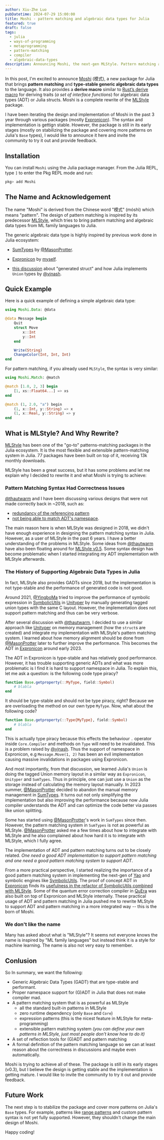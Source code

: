 ```yaml
---
author: Xiu-Zhe Luo
pubDatetime: 2024-07-29 15:00:00
title: Moshi - pattern matching and algebraic data types for Julia
featured: true
draft: false
tags:
  - julia
  - ways-of-programming
  - metaprogramming
  - pattern-matching
  - compiler
  - algebraic-data-types
description: Announcing Moshi, the next-gen MLStyle. Pattern matching and algebraic data types for Julia.
---
```


In this post, I'm excited to announce [Moshi](https://github.com/Roger-luo/Moshi.jl) (模式), a new package for Julia that brings **pattern matching** and **type-stable generic algebraic data types** to the language. It also provides a **derive macro** similar to [Rust’s derive macro](https://doc.rust-lang.org/reference/procedural-macros.html#derive-macros) for deriving traits (_a set of interface functions_) for algebraic data types (ADT) or Julia structs.
Moshi is a complete rewrite of the [MLStyle](https://github.com/thautwarm/MLStyle.jl) package.

I have been iterating the design and implementation of Moshi in the past 3 year through various packages (mostly [Expronicon](https://github.com/Roger-luo/Expronicon.jl)). The syntax and implementation is gettign stable. However, the package is still in its early stages (mostly on stabilizing the package and covering more patterns on Julia's `Base` types), I would like to announce it here and invite the community to try it out and provide feedback.

## Installation

You can install `Moshi` using the Julia package manager. From the Julia REPL, type `]` to enter the Pkg REPL mode and run:

```julia
pkg> add Moshi
```

## The Name and Acknowledgement

The name "Moshi" is derived from the Chinese word "模式" (móshì) which means "pattern". The design of pattern matching is inspired by its predecessor [MLStyle](https://github.com/thautwarm/MLStyle.jl), which tries to bring pattern matching and algebraic data types from ML family languages to Julia.

The generic algebraic data type is highly inspired by previous work done in Julia ecosystem:

- [SumTypes](https://github.com/MasonProtter/SumTypes.jl) by [@MasonProtter](https://github.com/MasonProtter).

- [Expronicon](https://github.com/Roger-luo/Expronicon.jl) by [myself](https://github.com/Roger-luo/).

- [this discussion](https://github.com/JuliaLang/julia/discussions/48883) about "generated struct" and how Julia implements `Union` types by [@vjnash](https://github.com/vtjnash).

## Quick Example

Here is a quick example of defining a simple algebraic data type:

```julia
using Moshi.Data: @data

@data Message begin
    Quit
    struct Move
        x::Int
        y::Int
    end

    Write(String)
    ChangeColor(Int, Int, Int)
end
```

For pattern matching, if you already used `MLStyle`, the syntax is very similar:

```julia
using Moshi.Match: @match

@match [1.0, 2, 3] begin
    [1, xs::Float64...] => xs
end

@match (1, 2.0, "a") begin
    (1, x::Int, y::String) => x
    (1, x::Real, y::String) => y
end
```

## What is MLStyle? And Why Rewrite?

[MLStyle](https://thautwarm.github.io/MLStyle.jl/latest/) has been one of the "go-to" patterns-matching packages in the Julia ecosystem. It is the most flexible and extensible pattern-matching system in Julia. 77 packages have been built on top of it, receiving 13k monthly downloads.

MLStyle has been a great success, but it has some problems and let me explain why I decided to rewrite it and what Moshi is trying to achieve:

### Pattern Matching Syntax Had Correctness Issues

[@thautwarm](https://github.com/thautwarm/) and I have been discussing various designs that were not made correctly back in ~2018, such as:

- [redundancy of the referencing pattern](https://github.com/thautwarm/MLStyle.jl/issues/160)
- [not being able to match ADT's namespace](https://github.com/thautwarm/MLStyle.jl/issues/156).

The main reason here is when MLStyle was designed in 2018, we didn't have enough experience in designing the pattern matching syntax in Julia. However, as a user of MLStyle in the past 6 years. I have a better understanding of the problems in MLStyle. Some ideas from [@thautwarm](https://github.com/thautwarm/) have also been floating around for [MLStyle v0.5](https://github.com/thautwarm/MLStyle.jl/issues/140). Some syntax design has become problematic when I started integrating my ADT implementation with MLStyle afterwards.

### The History of Supporting Algebraic Data Types in Julia

In fact, MLStyle also provides GADTs since 2018, but the implementation is not type-stable and the performance of generated code is not good.

Around 2021, [@YingboMa](https://github.com/YingboMa) tried to improve the performance of symbolic expression in [SymbolicUtils](https://github.com/JuliaSymbolics/SymbolicUtils.jl) in [Unityper](https://github.com/YingboMa/Unityper.jl) by manually generating tagged union types with the same C layout. However, the implementation does not support pattern matching and thus can be very verbose.

After several discussion with [@thautwarm](https://github.com/thautwarm/), I decided to use a similar approach like [Unityper](https://github.com/YingboMa/Unityper.jl) on memory management (how the `struct`s are created) and integrate my implementation with MLStyle's pattern matching system. I learned about how memory alignment should be done from [@MasonProtter](https://github.com/MasonProtter) later to further improve the performance.
This becomes the ADT in [Expronicon](https://github.com/Roger-luo/Expronicon.jl) around early 2023.

The ADT in Expronicon is type-stable and has relatively good performance. However, it has trouble supporting generic ADTs and what was more problematic is I find it is hard to support namespace in Julia. To explain this, let me ask a question: is the following code type piracy?

```julia
function Base.getproperty(::MyType, field::Symbol)
    # blabla
end
```

It should be type-stable and should not be type piracy, right? Because we are overloading the method on our own type `MyType`. Now, what about the following code?

```julia
function Base.getproperty(::Type{MyType}, field::Symbol)
    # blabla
end
```

This is actually type piracy because this effects the behaviour `.` operator inside `Core.Compiler` and methods on `Type` will need to be invalidated. This is a problem raised by [@vjnash](https://github.com/vtjnash). Thus the support of namespace in Expronicon, e.g `Message.Move(1, 2)` has been an evil implementation causing massive invalidations in packages using Expronicon.

And most importantly, from that discussion, we learned Julia's `Union` is doing the tagged Union memory layout in a similar way as `Expronicon`, `Unityper` and `SumTypes`. Thus in principle, one can just use a `Union` as the storage instead of calculating the memory layout manually. In 2023 summer, [@MasonProtter](https://github.com/MasonProtter) decided to abandon the manual memory management in [SumTypes](https://github.com/MasonProtter/SumTypes.jl). It turns out not only simplifying the implementation but also improving the performance because now Julia compiler understands the ADT and can optimize the code better via passes like union splitting.

Some has started using [@MasonProtter](https://github.com/MasonProtter)'s work in `SumTypes` since then. However, the pattern matching system in `SumTypes` is not as powerful as MLStyle. [@MasonProtter](https://github.com/MasonProtter) asked me a few times about how to integrate with MLStyle and he also complained about how hard it is to integrate with MLStyle, which I fully agree.

The implementation of ADT and pattern matching turns out to be closely related. _One need a good ADT implementation to support pattern matching and one need a good pattern matching system to support ADT_.

From a more practical perspective, I started realizing the importance of a good pattern matching system in implementing the next-gen of [Yao](https://github.com/QuantumBFS/Yao.jl) and symbolic engines like [SymbolicUtils](https://github.com/JuliaSymbolics/SymbolicUtils.jl). The proof of concept ADT in [Expronicon](https://github.com/Roger-luo/Expronicon.jl) finds its [usefulness in the refactor of SymbolicUtils combined with MLStyle](https://github.com/JuliaSymbolics/SymbolicUtils.jl/issues/611). Some of the quantum error correction compiler in [QuEra](https://github.com/QuEraComputing) was also built on top of Expronicon and MLStyle internally. These practical usage of ADT and pattern matching in Julia pushed me to rewrite MLStyle to support ADT and pattern matching in a more integrated way -- this is the born of Moshi.

### We don't like the name

Many has asked about what is "MLStyle"? It seems not everyone knows the name is inspired by "ML family languages" but instead think it is a style for machine learning. The name is also not very easy to remember.

## Conlusion

So In summary, we want the following:

- Generic Algebraic Data Types (GADT) that are type-stable and performant.
- Proper namespace support for (G)ADT in Julia that does not make compiler mad.
- A pattern matching system that is as powerful as MLStyle
  - all the standard built-in patterns in MLStyle
  - zero runtime dependency (only `Base` and `Core`)
  - expression patterns (this is the nicest feature in MLStyle for meta-programming)
  - extensible pattern matching system _(you can define your own patterns in MLStyle, just most people don't know how to do it)_
- A set of reflection tools for (G)ADT and pattern matching
- A formal definition of the pattern matching language so we can at least reason about the correctness in discussions and maybe even automatically.

Moshi is trying to achieve all of these. The package is still in its early stages (v0.3), but I believe the design is getting stable and the implementation is getting mature. I would like to invite the community to try it out and provide feedback.

## Future Work

The next step is to stabilize the package and cover more patterns on Julia's `Base` types. For example, patterns like [range patterns](https://thautwarm.github.io/MLStyle.jl/latest/syntax/pattern.html#range-patterns) and custom pattern syntax is not yet fully supported. However, they shouldn't change the main design of Moshi.

Happy coding!
